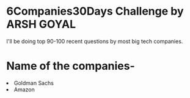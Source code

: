 # 6Companies30Days Challenge by ARSH GOYAL

I'll be doing top 90-100 recent questions by most big tech companies.

# Name of the companies-
<li>
  Goldman Sachs
</li>
<li>
  Amazon
</li>
